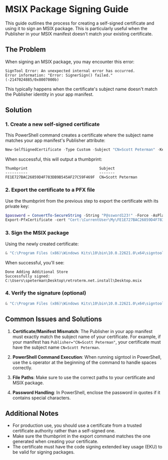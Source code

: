 # MSIX Package Signing Guide

This guide outlines the process for creating a self-signed certificate and using it to sign an MSIX package. This is particularly useful when the Publisher in your MSIX manifest doesn't match your existing certificate.

## The Problem

When signing an MSIX package, you may encounter this error:

```
SignTool Error: An unexpected internal error has occurred.
Error information: "Error: SignerSign() failed." (-2147024885/0x8007000b)
```

This typically happens when the certificate's subject name doesn't match the Publisher identity in your app manifest.

## Solution

### 1. Create a new self-signed certificate

This PowerShell command creates a certificate where the subject name matches your app manifest's Publisher attribute:

```powershell
New-SelfSignedCertificate -Type Custom -Subject "CN=Scott Peterman" -KeyUsage DigitalSignature -FriendlyName "RetroTerm App Signing" -CertStoreLocation "Cert:\CurrentUser\My" -TextExtension @("2.5.29.37={text}1.3.6.1.5.5.7.3.3", "2.5.29.19={text}")
```

When successful, this will output a thumbprint:

```
Thumbprint                                Subject
----------                                -------
FE1E727BAC26859D4F783DB9B545AF27C59F469F  CN=Scott Peterman
```

### 2. Export the certificate to a PFX file

Use the thumbprint from the previous step to export the certificate with its private key:

```powershell
$password = ConvertTo-SecureString -String "P@ssword123!" -Force -AsPlainText
Export-PfxCertificate -cert "Cert:\CurrentUser\My\FE1E727BAC26859D4F783DB9B545AF27C59F469F" -FilePath "C:\Users\speterman\Desktop\retroterm_new.pfx" -Password $password
```

### 3. Sign the MSIX package

Using the newly created certificate:

```powershell
& "C:\Program Files (x86)\Windows Kits\10\bin\10.0.22621.0\x64\signtool.exe" sign /f "C:\Users\speterman\Desktop\retroterm_new.pfx" /p "P@ssword123!" /fd SHA256 "C:\Users\speterman\Desktop\retroterm.net.install\Desktop.msix"
```

When successful, you'll see:

```
Done Adding Additional Store
Successfully signed: C:\Users\speterman\Desktop\retroterm.net.install\Desktop.msix
```

### 4. Verify the signature (optional)

```powershell
& "C:\Program Files (x86)\Windows Kits\10\bin\10.0.22621.0\x64\signtool.exe" verify /pa "C:\Users\speterman\Desktop\retroterm.net.install\Desktop.msix"
```

## Common Issues and Solutions

1. **Certificate/Manifest Mismatch**: The Publisher in your app manifest must exactly match the subject name of your certificate. For example, if your manifest has `Publisher="CN=Scott Peterman"`, your certificate must have the subject name `CN=Scott Peterman`.

2. **PowerShell Command Execution**: When running signtool in PowerShell, use the `&` operator at the beginning of the command to handle spaces correctly.

3. **File Paths**: Make sure to use the correct paths to your certificate and MSIX package.

4. **Password Handling**: In PowerShell, enclose the password in quotes if it contains special characters.

## Additional Notes

- For production use, you should use a certificate from a trusted certificate authority rather than a self-signed one.
- Make sure the thumbprint in the export command matches the one generated when creating your certificate.
- The certificate must have the code signing extended key usage (EKU) to be valid for signing packages.